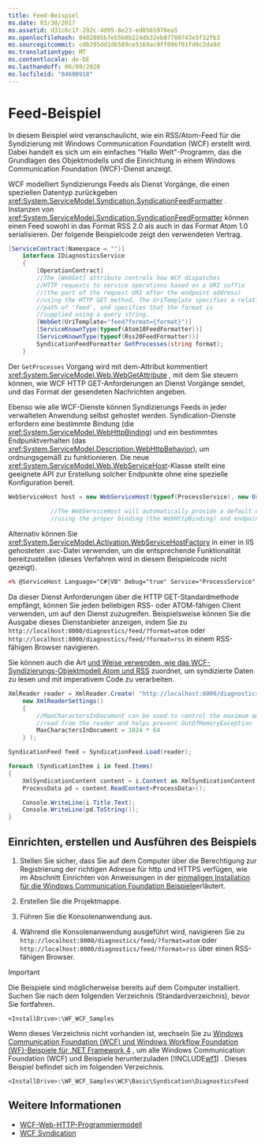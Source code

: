```yaml
---
title: Feed-Beispiel
ms.date: 03/30/2017
ms.assetid: d31c6c1f-292c-4d95-8e23-ed8565970ea5
ms.openlocfilehash: 0402805b7eb5b0b224db32eb07780743e5f32fb3
ms.sourcegitcommit: cdb295dd1db589ce5169ac9ff096f01fd0c2da9d
ms.translationtype: MT
ms.contentlocale: de-DE
ms.lasthandoff: 06/09/2020
ms.locfileid: "84600918"
---
```

# <a name="stand-alone-diagnostics-feed-sample"></a>Feed-Beispiel
In diesem Beispiel wird veranschaulicht, wie ein RSS/Atom-Feed für die Syndizierung mit Windows Communication Foundation (WCF) erstellt wird. Dabei handelt es sich um ein einfaches "Hallo Welt"-Programm, das die Grundlagen des Objektmodells und die Einrichtung in einem Windows Communication Foundation (WCF)-Dienst anzeigt.  
  
 WCF modelliert Syndizierungs Feeds als Dienst Vorgänge, die einen speziellen Datentyp zurückgeben <xref:System.ServiceModel.Syndication.SyndicationFeedFormatter> . Instanzen von <xref:System.ServiceModel.Syndication.SyndicationFeedFormatter> können einen Feed sowohl in das Format RSS 2.0 als auch in das Format Atom 1.0 serialisieren. Der folgende Beispielcode zeigt den verwendeten Vertrag.  
  
```csharp  
[ServiceContract(Namespace = "")]  
    interface IDiagnosticsService  
    {  
        [OperationContract]  
        //The [WebGet] attribute controls how WCF dispatches  
        //HTTP requests to service operations based on a URI suffix  
        //(the part of the request URI after the endpoint address)  
        //using the HTTP GET method. The UriTemplate specifies a relative  
        //path of 'feed', and specifies that the format is  
        //supplied using a query string.
        [WebGet(UriTemplate="feed?format={format}")]  
        [ServiceKnownType(typeof(Atom10FeedFormatter))]  
        [ServiceKnownType(typeof(Rss20FeedFormatter))]  
        SyndicationFeedFormatter GetProcesses(string format);  
    }  
```  
  
 Der `GetProcesses` Vorgang wird mit dem-Attribut kommentiert <xref:System.ServiceModel.Web.WebGetAttribute> , mit dem Sie steuern können, wie WCF HTTP GET-Anforderungen an Dienst Vorgänge sendet, und das Format der gesendeten Nachrichten angeben.  
  
 Ebenso wie alle WCF-Dienste können Syndizierungs Feeds in jeder verwalteten Anwendung selbst gehostet werden. Syndication-Dienste erfordern eine bestimmte Bindung (die <xref:System.ServiceModel.WebHttpBinding>) und ein bestimmtes Endpunktverhalten (das <xref:System.ServiceModel.Description.WebHttpBehavior>), um ordnungsgemäß zu funktionieren. Die neue <xref:System.ServiceModel.Web.WebServiceHost>-Klasse stellt eine geeignete API zur Erstellung solcher Endpunkte ohne eine spezielle Konfiguration bereit.  
  
```csharp  
WebServiceHost host = new WebServiceHost(typeof(ProcessService), new Uri("http://localhost:8000/diagnostics"));  
  
            //The WebServiceHost will automatically provide a default endpoint at the base address  
            //using the proper binding (the WebHttpBinding) and endpoint behavior (the WebHttpBehavior)  
```  
  
 Alternativ können Sie <xref:System.ServiceModel.Activation.WebServiceHostFactory> in einer in IIS gehosteten .svc-Datei verwenden, um die entsprechende Funktionalität bereitzustellen (dieses Verfahren wird in diesem Beispielcode nicht gezeigt).  
  
```xml
<% @ServiceHost Language="C#|VB" Debug="true" Service="ProcessService" %>
```
  
 Da dieser Dienst Anforderungen über die HTTP GET-Standardmethode empfängt, können Sie jeden beliebigen RSS- oder ATOM-fähigen Client verwenden, um auf den Dienst zuzugreifen. Beispielsweise können Sie die Ausgabe dieses Dienstanbieter anzeigen, indem Sie zu `http://localhost:8000/diagnostics/feed/?format=atom` oder `http://localhost:8000/diagnostics/feed/?format=rss` in einem RSS-fähigen Browser navigieren.
  
 Sie können auch die Art [und Weise verwenden, wie das WCF-Syndizierungs-Objektmodell Atom und RSS](../feature-details/how-the-wcf-syndication-object-model-maps-to-atom-and-rss.md) zuordnet, um syndizierte Daten zu lesen und mit imperativem Code zu verarbeiten.  
  
```csharp
XmlReader reader = XmlReader.Create( "http://localhost:8000/diagnostics/feed/?format=rss",
    new XmlReaderSettings()
    {
        //MaxCharactersInDocument can be used to control the maximum amount of data
        //read from the reader and helps prevent OutOfMemoryException
        MaxCharactersInDocument = 1024 * 64
    } );

SyndicationFeed feed = SyndicationFeed.Load(reader);

foreach (SyndicationItem i in feed.Items)
{
    XmlSyndicationContent content = i.Content as XmlSyndicationContent;
    ProcessData pd = content.ReadContent<ProcessData>();

    Console.WriteLine(i.Title.Text);
    Console.WriteLine(pd.ToString());
}
```
  
## <a name="set-up-build-and-run-the-sample"></a>Einrichten, erstellen und Ausführen des Beispiels
  
1. Stellen Sie sicher, dass Sie auf dem Computer über die Berechtigung zur Registrierung der richtigen Adresse für http und HTTPS verfügen, wie im Abschnitt Einrichten von Anweisungen in der [einmaligen Installation für die Windows Communication Foundation Beispiele](one-time-setup-procedure-for-the-wcf-samples.md)erläutert.

2. Erstellen Sie die Projektmappe.

3. Führen Sie die Konsolenanwendung aus.

4. Während die Konsolenanwendung ausgeführt wird, navigieren Sie zu `http://localhost:8000/diagnostics/feed/?format=atom` oder `http://localhost:8000/diagnostics/feed/?format=rss` über einen RSS-fähigen Browser.

> [!IMPORTANT]
> Die Beispiele sind möglicherweise bereits auf dem Computer installiert. Suchen Sie nach dem folgenden Verzeichnis (Standardverzeichnis), bevor Sie fortfahren.
>
> `<InstallDrive>:\WF_WCF_Samples`
>
> Wenn dieses Verzeichnis nicht vorhanden ist, wechseln Sie zu [Windows Communication Foundation (WCF) und Windows Workflow Foundation (WF)-Beispiele für .NET Framework 4](https://www.microsoft.com/download/details.aspx?id=21459) , um alle Windows Communication Foundation (WCF) und Beispiele herunterzuladen [!INCLUDE[wf1](../../../../includes/wf1-md.md)] . Dieses Beispiel befindet sich im folgenden Verzeichnis.
>
> `<InstallDrive>:\WF_WCF_Samples\WCF\Basic\Syndication\DiagnosticsFeed`

## <a name="see-also"></a>Weitere Informationen

- [WCF-Web-HTTP-Programmiermodell](../feature-details/wcf-web-http-programming-model.md)
- [WCF Syndication](../feature-details/wcf-syndication.md)
